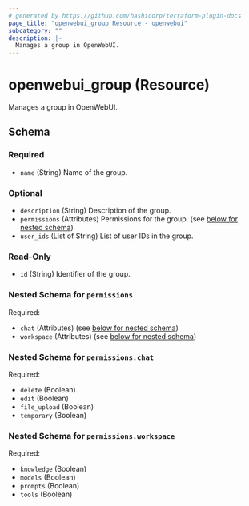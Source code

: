 ```yaml
---
# generated by https://github.com/hashicorp/terraform-plugin-docs
page_title: "openwebui_group Resource - openwebui"
subcategory: ""
description: |-
  Manages a group in OpenWebUI.
---
```


# openwebui_group (Resource)

Manages a group in OpenWebUI.



<!-- schema generated by tfplugindocs -->
## Schema

### Required

- `name` (String) Name of the group.

### Optional

- `description` (String) Description of the group.
- `permissions` (Attributes) Permissions for the group. (see [below for nested schema](#nestedatt--permissions))
- `user_ids` (List of String) List of user IDs in the group.

### Read-Only

- `id` (String) Identifier of the group.

<a id="nestedatt--permissions"></a>
### Nested Schema for `permissions`

Required:

- `chat` (Attributes) (see [below for nested schema](#nestedatt--permissions--chat))
- `workspace` (Attributes) (see [below for nested schema](#nestedatt--permissions--workspace))

<a id="nestedatt--permissions--chat"></a>
### Nested Schema for `permissions.chat`

Required:

- `delete` (Boolean)
- `edit` (Boolean)
- `file_upload` (Boolean)
- `temporary` (Boolean)


<a id="nestedatt--permissions--workspace"></a>
### Nested Schema for `permissions.workspace`

Required:

- `knowledge` (Boolean)
- `models` (Boolean)
- `prompts` (Boolean)
- `tools` (Boolean)
